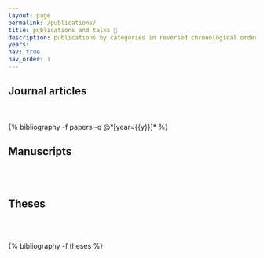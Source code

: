 ```yaml
---
layout: page
permalink: /publications/
title: publications and talks 📝
description: publications by categories in reversed chronological order. generated by jekyll-scholar.
years:
nav: true
nav_order: 1
---
```

<!-- _pages/publications.md -->
<div class="publications">

<h2 class="year">Journal articles</h2><br><br>
{% bibliography -f papers -q @*[year={{y}}]* %}

<h2 class="year">Manuscripts</h2><br><br>

<!-- <h2 class="year">Proceedings articles</h2><br><br> -->

<h2 class="year">Theses</h2><br><br>
  
{% bibliography -f theses %}

</div>

<div class="publications">
